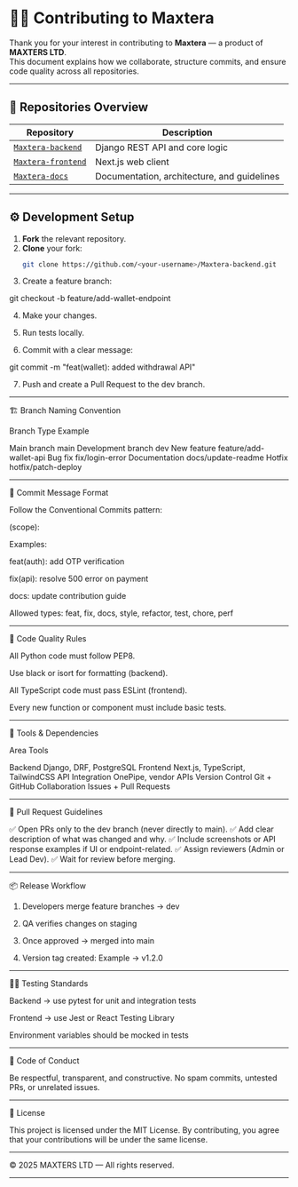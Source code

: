 # 🧑‍💻 Contributing to Maxtera

Thank you for your interest in contributing to **Maxtera** — a product of **MAXTERS LTD**.  
This document explains how we collaborate, structure commits, and ensure code quality across all repositories.

---

## 🧭 Repositories Overview

| Repository | Description |
|-------------|-------------|
| [`Maxtera-backend`](https://github.com/Maxters-ltd/Maxtera-backend) | Django REST API and core logic |
| [`Maxtera-frontend`](https://github.com/Maxters-ltd/Maxtera-frontend) | Next.js web client |
| [`Maxtera-docs`](https://github.com/Maxters-ltd/Maxtera-docs) | Documentation, architecture, and guidelines |

---

## ⚙️ Development Setup

1. **Fork** the relevant repository.  
2. **Clone** your fork:
   ```bash
   git clone https://github.com/<your-username>/Maxtera-backend.git
3. Create a feature branch:

git checkout -b feature/add-wallet-endpoint


4. Make your changes.


5. Run tests locally.


6. Commit with a clear message:

git commit -m "feat(wallet): added withdrawal API"


7. Push and create a Pull Request to the dev branch.




---

🏗️ Branch Naming Convention

Branch Type	Example

Main branch	main
Development branch	dev
New feature	feature/add-wallet-api
Bug fix	fix/login-error
Documentation	docs/update-readme
Hotfix	hotfix/patch-deploy



---

🧠 Commit Message Format

Follow the Conventional Commits pattern:

<type>(scope): <short description>

Examples:

feat(auth): add OTP verification

fix(api): resolve 500 error on payment

docs: update contribution guide


Allowed types: feat, fix, docs, style, refactor, test, chore, perf


---

🧪 Code Quality Rules

All Python code must follow PEP8.

Use black or isort for formatting (backend).

All TypeScript code must pass ESLint (frontend).

Every new function or component must include basic tests.



---

🧰 Tools & Dependencies

Area	Tools

Backend	Django, DRF, PostgreSQL
Frontend	Next.js, TypeScript, TailwindCSS
API Integration	OnePipe, vendor APIs
Version Control	Git + GitHub
Collaboration	Issues + Pull Requests



---

🚦 Pull Request Guidelines

✅ Open PRs only to the dev branch (never directly to main).
✅ Add clear description of what was changed and why.
✅ Include screenshots or API response examples if UI or endpoint-related.
✅ Assign reviewers (Admin or Lead Dev).
✅ Wait for review before merging.


---

📦 Release Workflow

1. Developers merge feature branches → dev


2. QA verifies changes on staging


3. Once approved → merged into main


4. Version tag created:
Example → v1.2.0




---

🧑‍🔬 Testing Standards

Backend → use pytest for unit and integration tests

Frontend → use Jest or React Testing Library

Environment variables should be mocked in tests



---

🧍 Code of Conduct

Be respectful, transparent, and constructive.
No spam commits, untested PRs, or unrelated issues.


---

🧾 License

This project is licensed under the MIT License.
By contributing, you agree that your contributions will be under the same license.


---

© 2025 MAXTERS LTD — All rights reserved.

---